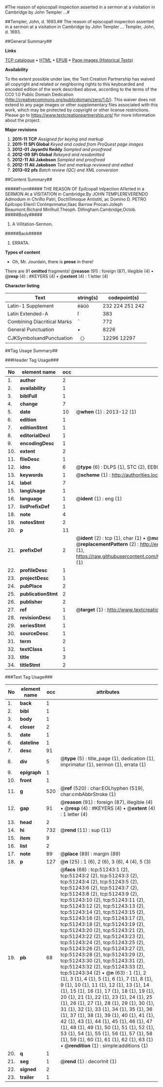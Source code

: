 #The reason of episcopall inspection asserted in a sermon at a visitation in Cambridge by John Templer ...#

##Templer, John, d. 1693.##
The reason of episcopall inspection asserted in a sermon at a visitation in Cambridge by John Templer ...
Templer, John, d. 1693.

##General Summary##

**Links**

[TCP catalogue](http://www.ota.ox.ac.uk/tcp/)  • 
[HTML](http://tei.it.ox.ac.uk/tcp/Texts-HTML/free/A64/A64335.html)  • 
[EPUB](http://tei.it.ox.ac.uk/tcp/Texts-EPUB/free/A64/A64335.epub) • 
[Page images (Historical Texts)](https://historicaltexts.jisc.ac.uk/eebo-11939628e)

**Availability**

To the extent possible under law, the Text Creation Partnership has waived all copyright and related or neighboring rights to this keyboarded and encoded edition of the work described above, according to the terms of the CC0 1.0 Public Domain Dedication (http://creativecommons.org/publicdomain/zero/1.0/). This waiver does not extend to any page images or other supplementary files associated with this work, which may be protected by copyright or other license restrictions. Please go to https://www.textcreationpartnership.org/ for more information about the project.

**Major revisions**

1. __2011-11__ __TCP__ *Assigned for keying and markup*
1. __2011-11__ __SPi Global__ *Keyed and coded from ProQuest page images*
1. __2012-01__ __Jayanthi Reddy__ *Sampled and proofread*
1. __2012-09__ __SPi Global__ *Rekeyed and resubmitted*
1. __2012-11__ __Ali Jakobson__ *Sampled and proofread*
1. __2012-11__ __Ali Jakobson__ *Text and markup reviewed and edited*
1. __2013-02__ __pfs__ *Batch review (QC) and XML conversion*

##Content Summary##

#####Front#####
THE REASON OF Epiſcopall Inſpection Aſſerted in a SERMON At a VISITATION in Cambridge.By JOHN TEMPLEREVERENDO Admodum in Chriſto Patri, Doctiſſimoque Antistiti, ac Domino D. PETRO Epiſcopo Elienſi ConImprimatur,Iſaac Barrow Procan.Joſeph Beaumont.Richard Minſhull.Theoph. Dillingham.Cambridge,Octob. 
#####Body#####

1. A Viſitation-Sermon.

#####Back#####

1. ERRATA.

**Types of content**

  * Oh, Mr. Jourdain, there is **prose** in there!

There are 91 **omitted** fragments! 
 @__reason__ (91) : foreign (87), illegible (4)  •  @__resp__ (4) : #KEYERS (4)  •  @__extent__ (4) : 1 letter (4)

**Character listing**


|Text|string(s)|codepoint(s)|
|---|---|---|
|Latin-1 Supplement|èàûò|232 224 251 242|
|Latin Extended-A|ſ|383|
|Combining             Diacritical Marks|̄|772|
|General Punctuation|•|8226|
|CJKSymbolsandPunctuation|〈〉|12296 12297|

##Tag Usage Summary##

###Header Tag Usage###

|No|element name|occ|attributes|
|---|---|---|---|
|1.|__author__|2||
|2.|__availability__|1||
|3.|__biblFull__|1||
|4.|__change__|7||
|5.|__date__|10| @__when__ (1) : 2013-12 (1)|
|6.|__edition__|1||
|7.|__editionStmt__|1||
|8.|__editorialDecl__|1||
|9.|__encodingDesc__|1||
|10.|__extent__|2||
|11.|__fileDesc__|1||
|12.|__idno__|6| @__type__ (6) : DLPS (1), STC (2), EEBO-CITATION (1), OCLC (1), VID (1)|
|13.|__keywords__|1| @__scheme__ (1) : http://authorities.loc.gov/ (1)|
|14.|__label__|7||
|15.|__langUsage__|1||
|16.|__language__|1| @__ident__ (1) : eng (1)|
|17.|__listPrefixDef__|1||
|18.|__note__|4||
|19.|__notesStmt__|2||
|20.|__p__|11||
|21.|__prefixDef__|2| @__ident__ (2) : tcp (1), char (1)  •  @__matchPattern__ (2) : ([0-9\-]+):([0-9IVX]+) (1), (.+) (1)  •  @__replacementPattern__ (2) : http://eebo.chadwyck.com/downloadtiff?vid=$1&page=$2 (1), https://raw.githubusercontent.com/textcreationpartnership/Texts/master/tcpchars.xml#$1 (1)|
|22.|__profileDesc__|1||
|23.|__projectDesc__|1||
|24.|__pubPlace__|2||
|25.|__publicationStmt__|2||
|26.|__publisher__|2||
|27.|__ref__|1| @__target__ (1) : http://www.textcreationpartnership.org/docs/. (1)|
|28.|__revisionDesc__|1||
|29.|__seriesStmt__|1||
|30.|__sourceDesc__|1||
|31.|__term__|2||
|32.|__textClass__|1||
|33.|__title__|3||
|34.|__titleStmt__|2||


###Text Tag Usage###

|No|element name|occ|attributes|
|---|---|---|---|
|1.|__back__|1||
|2.|__bibl__|1||
|3.|__body__|1||
|4.|__closer__|2||
|5.|__date__|1||
|6.|__dateline__|1||
|7.|__desc__|91||
|8.|__div__|5| @__type__ (5) : title_page (1), dedication (1), imprimatur (1), sermon (1), errata (1)|
|9.|__epigraph__|1||
|10.|__front__|1||
|11.|__g__|520| @__ref__ (520) : char:EOLhyphen (519), char:cmbAbbrStroke (1)|
|12.|__gap__|91| @__reason__ (91) : foreign (87), illegible (4)  •  @__resp__ (4) : #KEYERS (4)  •  @__extent__ (4) : 1 letter (4)|
|13.|__head__|2||
|14.|__hi__|732| @__rend__ (11) : sup (11)|
|15.|__item__|9||
|16.|__list__|2||
|17.|__note__|89| @__place__ (89) : margin (89)|
|18.|__p__|127| @__n__ (25) : 1 (6), 2 (6), 3 (6), 4 (4), 5 (3)|
|19.|__pb__|68| @__facs__ (68) : tcp:51243:1 (2), tcp:51243:2 (2), tcp:51243:3 (2), tcp:51243:4 (2), tcp:51243:5 (2), tcp:51243:6 (2), tcp:51243:7 (2), tcp:51243:8 (2), tcp:51243:9 (2), tcp:51243:10 (2), tcp:51243:11 (2), tcp:51243:12 (2), tcp:51243:13 (2), tcp:51243:14 (2), tcp:51243:15 (2), tcp:51243:16 (2), tcp:51243:17 (2), tcp:51243:18 (2), tcp:51243:19 (2), tcp:51243:20 (2), tcp:51243:21 (2), tcp:51243:22 (2), tcp:51243:23 (2), tcp:51243:24 (2), tcp:51243:25 (2), tcp:51243:26 (2), tcp:51243:27 (2), tcp:51243:28 (2), tcp:51243:29 (2), tcp:51243:30 (2), tcp:51243:31 (2), tcp:51243:32 (2), tcp:51243:33 (2), tcp:51243:34 (2)  •  @__n__ (63) : 1 (1), 2 (1), 3 (1), 4 (1), 5 (1), 6 (1), 7 (1), 8 (1), 9 (1), 10 (1), 11 (1), 12 (1), 13 (1), 14 (1), 15 (1), 16 (1), 17 (1), 18 (1), 19 (1), 20 (1), 21 (1), 22 (1), 23 (1), 24 (1), 25 (1), 26 (1), 27 (1), 28 (1), 29 (1), 30 (1), 31 (1), 32 (1), 33 (1), 34 (1), 35 (1), 36 (1), 37 (1), 38 (1), 39 (1), 40 (1), 41 (1), 42 (1), 43 (1), 44 (1), 45 (1), 46 (1), 47 (1), 48 (1), 49 (1), 50 (1), 51 (1), 52 (1), 53 (1), 54 (1), 55 (1), 56 (1), 57 (1), 58 (1), 59 (1), 60 (1), 61 (1), 62 (1), 63 (1)  •  @__rendition__ (1) : simple:additions (1)|
|20.|__q__|1||
|21.|__seg__|1| @__rend__ (1) : decorInit (1)|
|22.|__signed__|2||
|23.|__trailer__|1||
